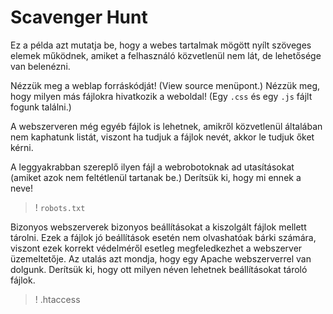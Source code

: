 # Scavenger Hunt

Ez a példa azt mutatja be, hogy a webes tartalmak mögött nyílt szöveges elemek működnek,
amiket a felhasználó közvetlenül nem lát, de lehetősége van belenézni.

Nézzük meg a weblap forráskódját! (View source menüpont.) Nézzük meg, hogy milyen más fájlokra hivatkozik a weboldal! (Egy `.css` és egy `.js` fájlt fogunk találni.)

A webszerveren még egyéb fájlok is lehetnek, amikről közvetlenül általában nem kaphatunk listát,
viszont ha tudjuk a fájlok nevét, akkor le tudjuk őket kérni.

A leggyakrabban szereplő ilyen fájl a webrobotoknak ad utasításokat (amiket azok nem feltétlenül tartanak be.) Derítsük ki, hogy mi ennek a neve!

>! `robots.txt`

Bizonyos webszerverek bizonyos beállításokat a kiszolgált fájlok mellett tárolni. Ezek
a fájlok jó beállítások esetén nem olvashatóak bárki számára, viszont ezek korrekt védelméről
esetleg megfeledkezhet a webszerver üzemeltetője. Az utalás azt mondja, hogy egy
Apache webszerverrel van dolgunk. Derítsük ki, hogy ott milyen néven lehetnek
beállításokat tároló fájlok.

>! .htaccess

